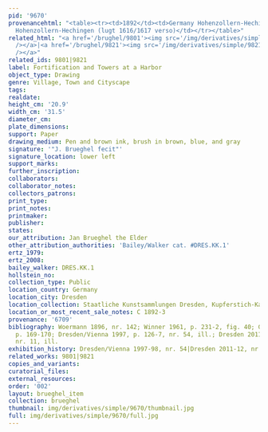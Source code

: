 ```yaml
---
pid: '9670'
provenancehtml: "<table><tr><td>1892</td><td>Germany Hohenzollern-Hechingen</td><td>Sammlung
  Hohenzollern-Hechingen (lugt 1616/1617 verso)</td></tr></table>"
related_html: "<a href='/brughel/9801'><img src='/img/derivatives/simple/9801/thumbnail.jpg'
  /></a>|<a href='/brughel/9821'><img src='/img/derivatives/simple/9821/thumbnail.jpg'
  /></a>"
related_ids: 9801|9821
label: Fortification and Towers at a Harbor
object_type: Drawing
genre: Village, Town and Cityscape
tags:
realdate:
height_cm: '20.9'
width_cm: '31.5'
diameter_cm:
plate_dimensions:
support: Paper
drawing_medium: Pen and brown ink, brush in brown, blue, and gray
signature: '"J. Brueghel fecit"'
signature_location: lower left
support_marks:
further_inscription:
collaborators:
collaborator_notes:
collectors_patrons:
print_type:
print_notes:
printmaker:
publisher:
states:
our_attribution: Jan Brueghel the Elder
other_attribution_authorities: 'Bailey/Walker cat. #DRES.KK.1'
ertz_1979:
ertz_2008:
bailey_walker: DRES.KK.1
hollstein_no:
collection_type: Public
location_country: Germany
location_city: Dresden
location_collection: Staatliche Kunstsammlungen Dresden, Kupferstich-Kabinett
location_or_most_recent_sale_notes: C 1892-3
provenance: '6709'
bibliography: Woermann 1896, nr. 142; Winner 1961, p. 231-2, fig. 40; Gerszi 1982,
  p. 169-170; Dresden/Vienna 1997, p. 126-7, nr. 54, ill.; Dresden 2011-12, p. 24-25,
  nr. 11, ill.
exhibition_history: Dresden/Vienna 1997-98, nr. 54|Dresden 2011-12, nr. 11
related_works: 9801|9821
copies_and_variants:
curatorial_files:
external_resources:
order: '002'
layout: brueghel_item
collection: brueghel
thumbnail: img/derivatives/simple/9670/thumbnail.jpg
full: img/derivatives/simple/9670/full.jpg
---
```

